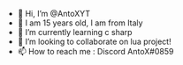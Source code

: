 - 👋 Hi, I’m @AntoXYT
- 👀 I am 15 years old, I am from Italy
- 🌱 I’m currently learning c sharp
- 💞️ I’m looking to collaborate on lua project!
- 📫 How to reach me : Discord  AntoX#0859

